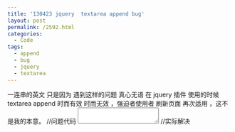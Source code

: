 ```yaml
---
title: '130423 jquery  textarea append bug'
layout: post
permalink: /2592.html
categories:
  - Code
tags:
  - append
  - bug
  - jquery
  - textarea
---
```

一连串的英文 只是因为 遇到这样的问题 真心无语 在 jquery 插件 使用的时候 textarea append 时而有效 时而无效 ，强迫者使用者 刷新页面 再次适用 ，这不是我的本意。 //问题代码 <textarea id="description"></textarea> <script language="javascript"> $("#description").append(txt); </script> //实际解决 <script language="javascript"> $("#description").val($('#description').val() + "text"); </script>